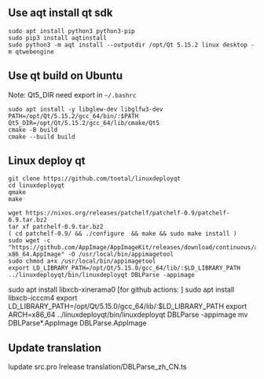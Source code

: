 ## Use aqt install qt sdk

```
sudo apt install python3 python3-pip
sudo pip3 install aqtinstall
sudo python3 -m aqt install --outputdir /opt/Qt 5.15.2 linux desktop -m qtwebengine
```

## Use qt build on Ubuntu
Note: Qt5_DIR need export in `~/.bashrc`

```
sudo apt install -y libglew-dev libglfw3-dev
PATH=/opt/Qt/5.15.2/gcc_64/bin/:$PATH
Qt5_DIR=/opt/Qt/5.15.2/gcc_64/lib/cmake/Qt5
cmake -B build
cmake --build build
```

## Linux deploy qt

```
git clone https://github.com/tootal/linuxdeployqt
cd linuxdeployqt
qmake
make

wget https://nixos.org/releases/patchelf/patchelf-0.9/patchelf-0.9.tar.bz2
tar xf patchelf-0.9.tar.bz2
( cd patchelf-0.9/ && ./configure  && make && sudo make install )
sudo wget -c "https://github.com/AppImage/AppImageKit/releases/download/continuous/appimagetool-x86_64.AppImage" -O /usr/local/bin/appimagetool
sudo chmod a+x /usr/local/bin/appimagetool
export LD_LIBRARY_PATH=/opt/Qt/5.15.0/gcc_64/lib/:$LD_LIBRARY_PATH
../linuxdeployqt/bin/linuxdeployqt DBLParse -appimage
```
<!-- QT_PLUGIN_PATH=/opt/Qt/5.15.0/gcc_64/plugins/ -->

sudo apt install libxcb-xinerama0
[for github actions: ] sudo apt install libxcb-icccm4
export LD_LIBRARY_PATH=/opt/Qt/5.15.0/gcc_64/lib/:$LD_LIBRARY_PATH
export ARCH=x86_64
../linuxdeployqt/bin/linuxdeployqt DBLParse -appimage
mv DBLParse*.AppImage DBLParse.AppImage

## Update translation
lupdate src.pro
lrelease translation/DBLParse_zh_CN.ts